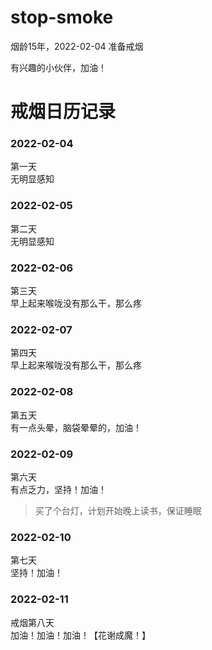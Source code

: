 # stop-smoke
<p>烟龄15年，2022-02-04 准备戒烟</p>
<p>有兴趣的小伙伴，加油！</p>

# 戒烟日历记录
### 2022-02-04 
第一天 </br>
无明显感知</br>
### 2022-02-05 
第二天</br>
无明显感知</br>
### 2022-02-06 
第三天</br>
早上起来喉咙没有那么干，那么疼</br>
### 2022-02-07 
第四天</br>
早上起来喉咙没有那么干，那么疼</br>
### 2022-02-08 
第五天</br>
有一点头晕，脑袋晕晕的，加油！</br>
### 2022-02-09
第六天</br>
有点乏力，坚持！加油！</br>
> 买了个台灯，计划开始晚上读书，保证睡眠
### 2022-02-10
第七天</br>
坚持！加油！
### 2022-02-11
戒烟第八天</br>
加油！加油！加油！【花谢成魔！】
